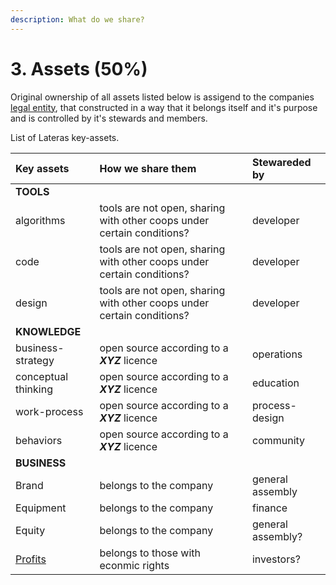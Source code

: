 ```yaml
---
description: What do we share?
---
```


# 3. Assets \(50%\)

Original ownership of all assets listed below is assigend to the companies [legal entity](untitled-2.md), that constructed in a way that it belongs itself and it's purpose and is controlled by it's stewards and members. 

List of Lateras key-assets. 

| Key assets | How we share them | Stewareded by  |
| :--- | :--- | :--- |
| **TOOLS** |  |  |
| algorithms | tools are not open, sharing with other coops under certain conditions? | developer  |
| code | tools are not open, sharing with other coops under certain conditions? | developer |
| design | tools are not open, sharing with other coops under certain conditions? | developer |
| **KNOWLEDGE** |  |  |
| business-strategy | open source according to a _**XYZ**_ licence | operations |
| conceptual thinking | open source according to a _**XYZ**_ licence | education |
| work-process | open source according to a _**XYZ**_ licence | process-design |
| behaviors | open source according to a _**XYZ**_ licence | community |
| **BUSINESS** |  |  |
| Brand | belongs to the company | general assembly |
| Equipment | belongs to the company | finance |
| Equity | belongs to the company | general assembly? |
| [Profits](9.-surpluses.md) | belongs to those with econmic rights | investors? |







